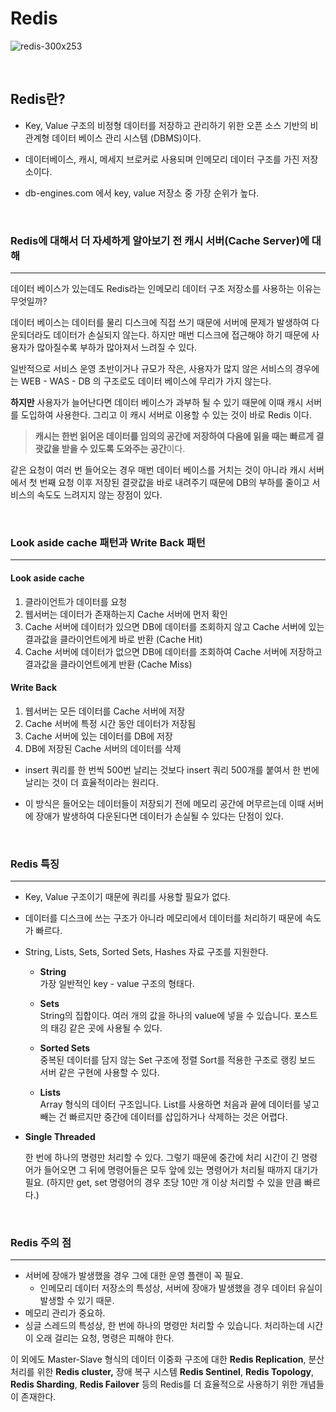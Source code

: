 # Redis

![redis-300x253](https://rastalion.me/wp-content/uploads/2019/09/redis-300x253.png)

</br>



## Redis란?

- Key, Value 구조의 비정형 데이터를 저장하고 관리하기 위한 오픈 소스 기반의 비관계형 데이터 베이스 관리 시스템 (DBMS)이다.

- 데이터베이스, 캐시, 메세지 브로커로 사용되며 인메모리 데이터 구조를 가진 저장소이다.

* db-engines.com 에서 key, value 저장소 중 가장 순위가 높다.

</br>

### Redis에 대해서 더 자세하게 알아보기 전 캐시 서버(Cache Server)에 대해

---

데이터 베이스가 있는데도 Redis라는 인메모리 데이터 구조 저장소를 사용하는 이유는 무엇일까?



데이터 베이스는 데이터를 물리 디스크에 직접 쓰기 때문에 서버에 문제가 발생하여 다운되더라도 데이터가 손실되지 않는다. 하지만 매번 디스크에 접근해야 하기 때문에 사용자가 많아질수록 부하가 많아져서 느려질 수 있다.

일반적으로 서비스 운영 초반이거나 규모가 작은, 사용자가 많지 않은 서비스의 경우에는 WEB - WAS - DB 의 구조로도 데이터 베이스에 무리가 가지 않는다.

**하지만** 사용자가 늘어난다면 데이터 베이스가 과부하 될 수 있기 때문에 이때 캐시 서버를 도입하여 사용한다. 그리고 이 캐시 서버로 이용할 수 있는 것이 바로 Redis 이다.

> 
>
> **캐시는 한번 읽어온 데이터를 임의의 공간에 저장하여 다음에 읽을 때는 빠르게 결괏값을 받을 수 있도록 도와주는 공간**이다.
>
> 

같은 요청이 여러 번 들어오는 경우 매번 데이터 베이스를 거치는 것이 아니라 캐시 서버에서 첫 번째 요청 이후 저장된 결괏값을 바로 내려주기 때문에 DB의 부하를 줄이고 서비스의 속도도 느려지지 않는 장점이 있다.

</br>

### Look aside cache 패턴과 Write Back 패턴 

---

#### Look aside cache

1. 클라이언트가 데이터를 요청
2. 웹서버는 데이터가 존재하는지 Cache 서버에 먼저 확인
3. Cache 서버에 데이터가 있으면 DB에 데이터를 조회하지 않고 Cache 서버에 있는 결과값을 클라이언트에게 바로 반환 (Cache Hit)
4. Cache 서버에 데이터가 없으면 DB에 데이터를 조회하여 Cache 서버에 저장하고 결과값을 클라이언트에게 반환 (Cache Miss)

 

#### Write Back 

1. 웹서버는 모든 데이터를 Cache 서버에 저장
2. Cache 서버에 특정 시간 동안 데이터가 저장됨
3. Cache 서버에 있는 데이터를 DB에 저장
4. DB에 저장된 Cache 서버의 데이터를 삭제

 

* insert 쿼리를 한 번씩 500번 날리는 것보다 insert 쿼리 500개를 붙여서 한 번에 날리는 것이 더 효율적이라는 원리다.

* 이 방식은 들어오는 데이터들이 저장되기 전에 메모리 공간에 머무르는데 이때 서버에 장애가 발생하여 다운된다면 데이터가 손실될 수 있다는 단점이 있다.

</br>

### Redis 특징

---

- Key, Value 구조이기 때문에 쿼리를 사용할 필요가 없다.

- 데이터를 디스크에 쓰는 구조가 아니라 메모리에서 데이터를 처리하기 때문에 속도가 빠르다.

- String, Lists, Sets, Sorted Sets, Hashes 자료 구조를 지원한다.

  - **String** </br>
    가장 일반적인 key - value 구조의 형태다.

  -  **Sets**</br>
     String의 집합이다. 여러 개의 값을 하나의 value에 넣을 수 있습니다. 포스트의 태깅 같은 곳에 사용될 수 있다.

  - **Sorted Sets** </br>
    중복된 데이터를 담지 않는 Set 구조에 정렬 Sort를 적용한 구조로 랭킹 보드 서버 같은 구현에 사용할 수 있다.

  -  **Lists** </br>
    Array 형식의 데이터 구조입니다. List를 사용하면 처음과 끝에 데이터를 넣고 빼는 건 빠르지만 중간에 데이터를 삽입하거나 삭제하는 것은 어렵다.

- **Single Threaded** 

  한 번에 하나의 명령만 처리할 수 있다. 그렇기 때문에 중간에 처리 시간이 긴 명령어가 들어오면 그 뒤에 명령어들은 모두 앞에 있는 명령어가 처리될 때까지 대기가 필요. (하지만 get, set 명령어의 경우 초당 10만 개 이상 처리할 수 있을 만큼 빠르다.)

</br>

### Redis 주의 점

---

- 서버에 장애가 발생했을 경우 그에 대한 운영 플랜이 꼭 필요.
  - 인메모리 데이터 저장소의 특성상, 서버에 장애가 발생했을 경우 데이터 유실이 발생할 수 있기 때문.
- 메모리 관리가 중요하.
- 싱글 스레드의 특성상, 한 번에 하나의 명령만 처리할 수 있습니다. 처리하는데 시간이 오래 걸리는 요청, 명령은 피해야 한다.

  

이 외에도 Master-Slave 형식의 데이터 이중화 구조에 대한 **Redis Replication**, 분산 처리를 위한 **Redis cluster,** 장애 복구 시스템 **Redis Sentinel**, **Redis Topology**, **Redis Sharding**, **Redis Failover** 등의 Redis를 더 효율적으로 사용하기 위한 개념들이 존재한다.
